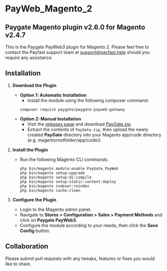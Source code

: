 # PayWeb_Magento_2

## Paygate Magento plugin v2.6.0 for Magento v2.4.7

This is the Paygate PayWeb3 plugin for Magento 2. Please feel free to contact the Payfast support team at
support@payfast.help should you require any assistance.

## Installation

1. **Download the Plugin**

    - **Option 1: Automatic Installation**
        - Install the module using the following composer command:
        ```console
        composer require paygate/paygate-payweb-gateway
        ```
    - **Option 2: Manual Installation**
        - Visit the [releases page](https://github.com/Paygate/PayWeb_Magento_2/releases) and
          download [PayGate.zip](https://github.com/Paygate/PayHost_Magento_2/releases/download/v1.1.0/PayGate.zip).
        - Extract the contents of `PayGate.zip`, then upload the newly created **PayGate** directory into your Magento
          app/code directory (e.g. magentorootfolder/app/code/).

2. **Install the Plugin**

    - Run the following Magento CLI commands:
      ```console
      php bin/magento module:enable PayGate_PayWeb
      php bin/magento setup:upgrade
      php bin/magento setup:di:compile
      php bin/magento setup:static-content:deploy
      php bin/magento indexer:reindex
      php bin/magento cache:clean
      ```
3. **Configure the Plugin**

    - Login to the Magento admin panel.
    - Navigate to **Stores > Configuration > Sales > Payment Methods** and click on
      **Paygate PayWeb3**.
    - Configure the module according to your needs, then click the **Save Config** button.

## Collaboration

Please submit pull requests with any tweaks, features or fixes you would like to share.
